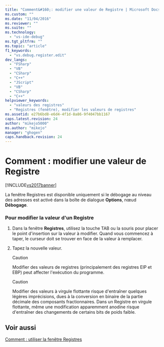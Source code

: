 ```yaml
---
title: "Comment&#160;: modifier une valeur de Registre | Microsoft Docs"
ms.custom: ""
ms.date: "11/04/2016"
ms.reviewer: ""
ms.suite: ""
ms.technology: 
  - "vs-ide-debug"
ms.tgt_pltfrm: ""
ms.topic: "article"
f1_keywords: 
  - "vs.debug.register.edit"
dev_langs: 
  - "FSharp"
  - "VB"
  - "CSharp"
  - "C++"
  - "JScript"
  - "VB"
  - "CSharp"
  - "C++"
helpviewer_keywords: 
  - "valeurs des registres"
  - "Registres (fenêtre), modifier les valeurs de registres"
ms.assetid: e27b6bd8-e6d4-4f1d-8a86-9f4047bb1167
caps.latest.revision: 24
author: "mikejo5000"
ms.author: "mikejo"
manager: "ghogen"
caps.handback.revision: 24
---
```

# Comment&#160;: modifier une valeur de Registre
[!INCLUDE[vs2017banner](../code-quality/includes/vs2017banner.md)]

La fenêtre Registres est disponible uniquement si le débogage au niveau des adresses est activé dans la boîte de dialogue **Options**, nœud **Débogage**.  
  
### Pour modifier la valeur d'un Registre  
  
1.  Dans la fenêtre **Registres**, utilisez la touche TAB ou la souris pour placer le point d'insertion sur la valeur à modifier.  Quand vous commencez à taper, le curseur doit se trouver en face de la valeur à remplacer.  
  
2.  Tapez la nouvelle valeur.  
  
    > [!CAUTION]
    >  Modifier des valeurs de registres \(principalement des registres EIP et EBP\) peut affecter l'exécution du programme.  
  
    > [!CAUTION]
    >  Modifier des valeurs à virgule flottante risque d'entraîner quelques légères imprécisions, dues à la conversion en binaire de la partie décimale des composants fractionnaires.  Dans un Registre en virgule flottante, même une modification apparemment anodine risque d'entraîner des changements de certains bits de poids faible.  
  
## Voir aussi  
 [Comment : utiliser la fenêtre Registres](../debugger/how-to-use-the-registers-window.md)